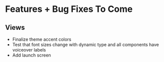 # Features + Bug Fixes To Come

## Views
- Finalize theme accent colors
- Test that font sizes change with dynamic type and all components have voiceover labels
- Add launch screen
